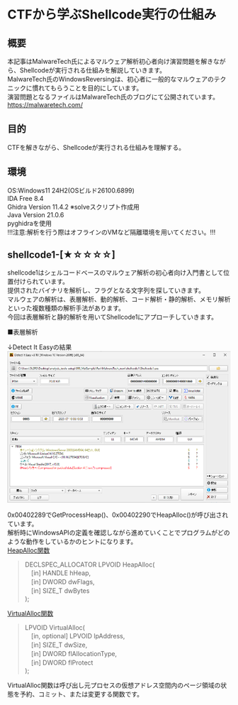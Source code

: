 # CTFから学ぶShellcode実行の仕組み

## 概要
本記事はMalwareTech氏によるマルウェア解析初心者向け演習問題を解きながら、Shellcodeが実行される仕組みを解説していきます。  
MalwareTech氏のWindowsReversingは、初心者に一般的なマルウェアのテクニックに慣れてもらうことを目的にしています。  
演習問題となるファイルはMalwareTech氏のブログにて公開されています。  
https://malwaretech.com/

## 目的
CTFを解きながら、Shellcodeが実行される仕組みを理解する。  

## 環境
OS:Windows11 24H2(OSビルド26100.6899)  
IDA Free 8.4  
Ghidra Version 11.4.2 ※solveスクリプト作成用  
Java Version 21.0.6  
pyghidraを使用  
!!!注意:解析を行う際はオフラインのVMなど隔離環境を用いてください。!!!

## shellcode1-[★☆☆☆☆]  
shellcode1はシェルコードベースのマルウェア解析の初心者向け入門書として位置付けられています。  
提供されたバイナリを解析し、フラグとなる文字列を探していきます。  
マルウェアの解析は、表層解析、動的解析、コード解析・静的解析、メモリ解析といった複数種類の解析手法があります。  
今回は表層解析と静的解析を用いてShellcode1にアプローチしていきます。  

■表層解析  

↓Detect It Easyの結果
![writeup-001](/shellcode1/Dit_Shellcode1.png)  

0x00402289でGetProcessHeap()、0x00402290でHeapAlloc()が呼び出されています。  
解析時にWindowsAPIの定義を確認しながら進めていくことでプログラムがどのような動作をしているかのヒントになります。  
[HeapAlloc関数](https://learn.microsoft.com/ja-jp/windows/win32/api/heapapi/nf-heapapi-heapalloc)

>DECLSPEC_ALLOCATOR LPVOID HeapAlloc(  
　[in] HANDLE hHeap,  
　[in] DWORD  dwFlags,  
　[in] SIZE_T dwBytes  
);

[VirtualAlloc関数](https://learn.microsoft.com/ja-jp/windows/win32/api/memoryapi/nf-memoryapi-virtualalloc)  

>LPVOID VirtualAlloc(  
　[in, optional] LPVOID lpAddress,  
　[in]           SIZE_T dwSize,  
　[in]           DWORD  flAllocationType,  
　[in]           DWORD  flProtect  
);  

VirtualAlloc関数は呼び出し元プロセスの仮想アドレス空間内のページ領域の状態を予約、コミット、または変更する関数です。  

